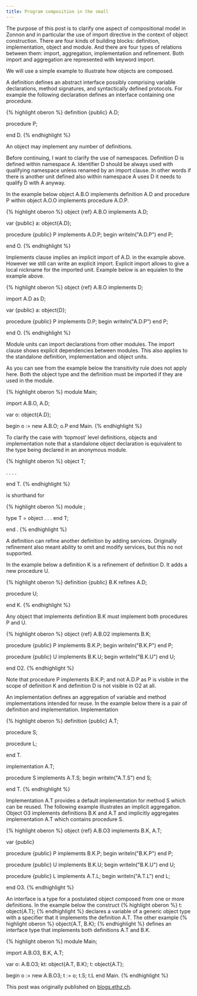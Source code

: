 ```yaml
---
title: Program composition in the small
---
```

The purpose of this post is to clarify one aspect of compositional model in Zonnon and in particular the use of import directive in the context of object construction. There are four kinds of building blocks: definition, implementation, object and module. And there are four types of relations between them: import, aggregation, implementation and refinement. Both import and aggregation are represented with keyword import.

We will use a simple example to illustrate how objects are composed.

A definition defines an abstract interface possibly comprising variable declarations, method signatures, and syntactically defined protocols. For example the following declaration defines an interface containing one procedure.

{% highlight oberon %}
definition {public} A.D;

  procedure P;

end D.
{% endhighlight %}

An object may implement any number of definitions.

Before continuing, I want to clarify the use of namespaces. Definition D is defined within namespace A. Identifier D should be always used with qualifying namespace unless renamed by an import clause. In other words if there is another unit defined also within namespace A uses D it needs to qualify D with A anyway.

In the example below object A.B.O implements definition A.D and procedure P within object A.O.O implements procedure A.D.P.

{% highlight oberon %}
object {ref} A.B.O implements A.D;

  var {public}
    a: object{A.D};

  procedure {public} P implements A.D.P;
  begin
    writeln("A.D.P")
  end P;

end O.
{% endhighlight %}

Implements clause implies an implicit import of A.D. in the example above. However we still can write an explicit import. Explicit import allows to give a local nickname for the imported unit. Example below is an equialen to the example above.

{% highlight oberon %}
object {ref} A.B.O implements D;

  import A.D as D;

  var {public}
    a: object{D};

  procedure {public} P implements D.P;
  begin
    writeln("A.D.P")
  end P;

end O.
{% endhighlight %}

Module units can import declarations from other modules. The import clause shows explicit dependencies between modules. This also applies to the standalone definition, implementation and object units.

As you can see from the example below the transitivity rule does not apply here. Both the object type and the definition must be imported if they are used in the module.

{% highlight oberon %}
module Main;

import A.B.O, A.D;

var
  o: object{A.D};

begin
  o := new A.B.O;
  o.P
end Main.
{% endhighlight %}

To clarify the case with ‘topmost’ level definitions, objects and implementation note that a standalone object declaration is equivalent to the type being declared in an anonymous module.

{% highlight oberon %}
object T;

  . . . .

end T.
{% endhighlight %}

is shorthand for

{% highlight oberon %}
module ;

  type T = object . . . end T;

end .
{% endhighlight %}

A definition can refine another definition by adding services. Originally refinement also meant ability to omit and modify services, but this no not supported.

In the example below a definition K is a refinement of definition D. It adds a new procedure U.

{% highlight oberon %}
definition {public} B.K refines A.D;

  procedure U;

end K.
{% endhighlight %}

Any object that implements definition B.K must implement both procedures P and U.

{% highlight oberon %}
object {ref} A.B.O2 implements B.K;

  procedure {public} P implements B.K.P;
  begin
    writeln("B.K.P")
  end P;

  procedure {public} U implements B.K.U;
  begin
    writeln("B.K.U")
  end U;

end O2.
{% endhighlight %}

Note that procedure P implements B.K.P; and not A.D.P as P is visible in the scope of definition K and definition D is not visible in O2 at all.

An implementation defines an aggregation of variable and method implementations intended for reuse. In the example below there is a pair of definition and implementation. Implementation

{% highlight oberon %}
definition {public} A.T;

  procedure S;

  procedure L;

end T.

implementation A.T;

  procedure S implements A.T.S;
  begin
    writeln("A.T.S")
  end S;

end T.
{% endhighlight %}

Implementation A.T provides a default implementation for method S which can be reused. The following example illustrates an implicit aggregation. Object O3 implements definitions B.K and A.T and implicitly aggregates implementation A.T which contains procedure S.

{% highlight oberon %}
object {ref} A.B.O3 implements B.K, A.T;

  var {public}

  procedure {public} P implements B.K.P;
  begin
    writeln("B.K.P")
  end P;

  procedure {public} U implements B.K.U;
  begin
    writeln("B.K.U")
  end U;

  procedure {public} L implements A.T.L;
  begin
    writeln("A.T.L")
  end L;

end O3.
{% endhighlight %}

An interface is a type for a postulated object composed from one or more definitions. In the example below the construct
{% highlight oberon %}
t: object{A.T};
{% endhighlight %}
declares a variable of a generic object type with a specifier that it implements the definition A.T.
The other example
{% highlight oberon %}
object{A.T, B.K};
{% endhighlight %}
defines an interface type that implements both definitions A.T and B.K.

{% highlight oberon %}
module Main;

import A.B.O3, B.K, A.T;

var
  o: A.B.O3;
  kt: object{A.T, B.K};
  t: object{A.T};

begin
  o := new A.B.O3;
  t := o;
  t.S;
  t.L
end Main.
{% endhighlight %}

This post was originally published on [blogs.ethz.ch](http://blogs.ethz.ch/zonnon/2010/08/07/program-composition-in-the-small/).
